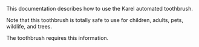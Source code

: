 This documentation describes how to use the Karel automated toothbrush.

Note that this toothbrush is totally safe to use for children, adults, pets, wildlife, and trees.

The toothbrush requires this information.